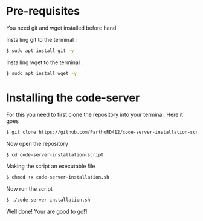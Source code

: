 # Pre-requisites
You need git and wget installed before hand

Installing git to the terminal : 

```sh
$ sudo apt install git -y
```

Installing wget to the terminal :

```sh
$ sudo apt install wget -y
```


# Installing the code-server

For this you need to first clone the repository into your terminal. Here it goes

```sh
$ git clone https://github.com/ParthoRD412/code-server-installation-script.git
```

Now open the repository 

```sh
$ cd code-server-installation-script
```

Making the script an executable file

```sh
$ chmod +x code-server-installation.sh
```
Now run the script 

```sh
$ ./code-server-installation.sh
```


Well done! Your are good to go!1

